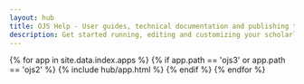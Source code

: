 ```yaml
---
layout: hub
title: OJS Help - User guides, technical documentation and publishing tips for Open Journal Systems
description: Get started running, editing and customizing your scholarly journal. Access all Open Journal Systems user guides, code documentation and more.
---
```


{% for app in site.data.index.apps %}
{% if app.path == 'ojs3' or app.path == 'ojs2' %}
{% include hub/app.html %}
{% endif %}
{% endfor %}
